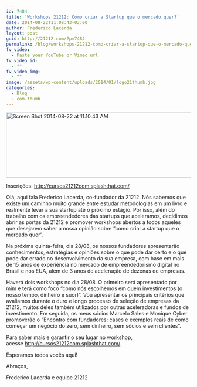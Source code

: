 ```yaml
---
id: 7484
title: 'Workshops 21212: Como criar a Startup que o mercado quer?'
date: 2014-08-22T11:08:43-03:00
author: Frederico Lacerda
layout: post
guid: http://21212.com/?p=7484
permalink: /blog/workshops-21212-como-criar-a-startup-que-o-mercado-quer/
fv_video:
  - Paste your YouTube or Vimeo url
fv_video_id:
  - ""
fv_video_img:
  - ""
image: /assets/wp-content/uploads/2014/01/logo21thumb.jpg
categories:
  - Blog
  - com-thumb
---
```

<img class="aligncenter size-full wp-image-7489" src="{{ site.url }}/assets/wp-content/uploads/2014/08/Screen-Shot-2014-08-22-at-11.10.43-AM-e1408716686711.png" alt="Screen Shot 2014-08-22 at 11.10.43 AM" width="540" height="178" />

Inscrições: <a title="Cursos 21212" href="http://cursos21212com.splashthat.com/" target="_blank">http://cursos21212com.splashthat.com/</a>

Olá, aqui fala Frederico Lacerda, co-fundador da 21212. Nós sabemos que existe um caminho muito grande entre estudar metodologias em um livro e realmente levar a sua startup até o próximo estágio. Por isso, além do trabalho com os empreendedores das startups que aceleramos, decidimos abrir as portas da 21212 e promover workshops abertos a todos aqueles que desejarem saber a nossa opinião sobre &#8220;como criar a startup que o mercado quer&#8221;.

Na próxima quinta-feira, dia 28/08, os nossos fundadores apresentarão conhecimentos, estratégias e opiniões sobre o que pode dar certo e o que pode dar errado no desenvolvimento da sua empresa, com base em mais de 15 anos de experiência no mercado de empreendedorismo digital no Brasil e nos EUA, além de 3 anos de aceleração de dezenas de empresas.



Haverá dois workshops no dia 28/08. O primeiro será apresentado por mim e terá como foco &#8220;como nós escolhemos em quem investimentos (o nosso tempo, dinheiro e suor)&#8221;. Vou apresentar os principais critérios que avaliamos durante o duro e longo processo de seleção de empresas da 21212, muitos deles também utilizados por outras aceleradoras e fundos de investimento. Em seguida, os meus sócios Marcelo Sales e Monique Cyber promoverão o &#8220;Encontro com fundadores: cases e exemplos reais de como começar um negócio do zero, sem dinheiro, sem sócios e sem clientes&#8221;.

Para saber mais e garantir o seu lugar no workshop, acesse <a title="Inscrições Cursos" href="http://cursos21212com.splashthat.com/" target="_blank">http://cursos21212com.splashthat.com/</a>

Esperamos todos vocês aqui!

Abraços,

Frederico Lacerda e equipe 21212
